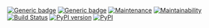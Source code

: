 [![Generic badge](https://img.shields.io/badge/development-platform-green.svg)](https://en.wikipedia.org/wiki/Artificial_intelligence)
[![Generic badge](https://img.shields.io/badge/project-documentation-green.svg)](https://intelora.github.io/)
[![Maintenance](https://img.shields.io/badge/maintained-yes-green.svg)](https://gitHub.com/intelora/core/graphs/commit-activity)
[![Maintainability](https://api.codeclimate.com/v1/badges/156f512bb05ff81433dd/maintainability)](https://codeclimate.com/github/intelora/core/maintainability)
[![Build Status](https://travis-ci.org/intelora/core.svg?branch=master)](https://travis-ci.org/intelora/core)
[![PyPI version](https://badge.fury.io/py/intelora.svg)](https://badge.fury.io/py/intelora)
[![PyPI](https://img.shields.io/pypi/pyversions/intelora.svg)](https://pypi.python.org/pypi/intelora/)
